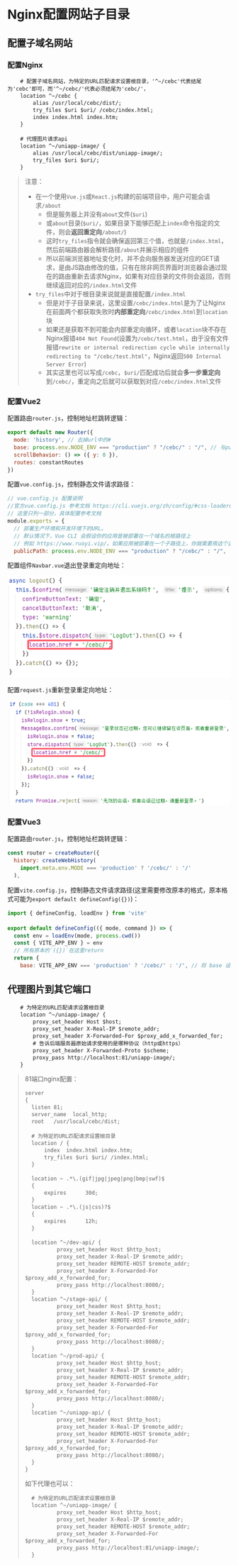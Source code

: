 # Nginx配置网站子目录

## 配置子域名网站

### 配置Nginx

```nginx
	# 配置子域名网站，为特定的URL匹配请求设置根目录，'^~/cebc'代表结尾为'cebc'即可，而'^~/cebc/'代表必须结尾为'cebc/'，
    location ^~/cebc {
        alias /usr/local/cebc/dist/;
        try_files $uri $uri/ /cebc/index.html;
        index index.html index.htm;
    }

    # 代理图片请求api
    location ^~/uniapp-image/ {
        alias /usr/local/cebc/dist/uniapp-image/;
        try_files $uri $uri/;
    }
```

> 注意：
>
> - 在一个使用`Vue.js`或`React.js`构建的前端项目中，用户可能会请求`/about`
>   - 但是服务器上并没有`about`文件(`$uri`)
>   - 或`about`目录(`$uri/`，如果目录下能够匹配上`index`命令指定的文件，则会**返回重定向**`/about/`)
>   - 这时`try_files`指令就会确保返回第三个值，也就是`/index.html`，然后前端路由器会解析路径`/about`并展示相应的组件
>   - 所以前端浏览器地址变化时，并不会向服务器发送对应的GET请求，是由JS路由修改的值，只有在除非网页界面时浏览器会通过现在的路由重新去请求Nginx，如果有对应目录的文件则会返回，否则继续返回对应的`/index.html`文件
> - `try_files`中对于根目录来说就是直接配置`/index.html`
>   - 但是对于子目录来说，这里设置`/cebc/index.html`是为了让Nginx在前面两个都获取失败时**内部重定向**`/cebc/index.html`到`location`块
>   - 如果还是获取不到可能会内部重定向循环，或者`location`块不存在Nginx报错`404 Not Found`(设置为`/cebc/test.html`，由于没有文件报错`rewrite or internal redirection cycle while internally redirecting to "/cebc/test.html"`，Nginx返回`500 Internal Server Error`)
>   - 其实这里也可以写成`/cebc`，`$uri/`匹配成功后就会**多一步重定向**到`/cebc/`，重定向之后就可以获取到对应`/cebc/index.html`文件

### 配置Vue2

配置路由`router.js`，控制地址栏跳转逻辑：

```js
export default new Router({
  mode: 'history', // 去掉url中的#
  base: process.env.NODE_ENV === "production" ? "/cebc/" : "/", // 与publicPath保持一致
  scrollBehavior: () => ({ y: 0 }),
  routes: constantRoutes
})
```

配置`vue.config.js`，控制静态文件请求路径：

```js
// vue.config.js 配置说明
//官方vue.config.js 参考文档 https://cli.vuejs.org/zh/config/#css-loaderoptions
// 这里只列一部分，具体配置参考文档
module.exports = {
  // 部署生产环境和开发环境下的URL。
  // 默认情况下，Vue CLI 会假设你的应用是被部署在一个域名的根路径上
  // 例如 https://www.ruoyi.vip/。如果应用被部署在一个子路径上，你就需要用这个选项指定这个子路径。例如，如果你的应用被部署在 https://www.ruoyi.vip/admin/，则设置 baseUrl 为 /admin/。
  publicPath: process.env.NODE_ENV === "production" ? "/cebc/" : "/",
```

配置组件`Navbar.vue`退出登录重定向地址：

![image-20240919161538905](img/5.Nginx配置网站子目录/image-20240919161538905.png)

配置`request.js`重新登录重定向地址：

![image-20240919161711494](img/5.Nginx配置网站子目录/image-20240919161711494.png)

### 配置Vue3

配置路由`router.js`，控制地址栏跳转逻辑：

```js
const router = createRouter({
  history: createWebHistory(
    import.meta.env.MODE === 'production' ? '/cebc/' : '/'
  ),
```

配置`vite.config.js`，控制静态文件请求路径(这里需要修改原本的格式，原本格式可能为`export default defineConfig({})`)：

```js
import { defineConfig, loadEnv } from 'vite'

export default defineConfig(({ mode, command }) => {
  const env = loadEnv(mode, process.cwd())
  const { VITE_APP_ENV } = env
  // 所有原本的`({})`在这里return
  return {
    base: VITE_APP_ENV === 'production' ? '/cebc/' : '/', // 将 base 设置为子目录路径
```

## 代理图片到其它端口

```nginx
    # 为特定的URL匹配请求设置根目录
    location ^~/uniapp-image/ {
        proxy_set_header Host $host;
        proxy_set_header X-Real-IP $remote_addr;
        proxy_set_header X-Forwarded-For $proxy_add_x_forwarded_for;
        # 告诉后端服务器原始请求使用的是哪种协议（http或https）
        proxy_set_header X-Forwarded-Proto $scheme;
        proxy_pass http://localhost:81/uniapp-image/;
    }
```

> 81端口nginx配置：
>
> ```nginx
> server
> {
> 	listen 81;
> 	server_name  local_http;
> 	root   /usr/local/cebc/dist;
> 
> 	# 为特定的URL匹配请求设置根目录
> 	location / {
> 		index  index.html index.htm;
> 		try_files $uri $uri/ /index.html;
> 	}
> 
> 	location ~ .*\.(gif|jpg|jpeg|png|bmp|swf)$
> 	{
> 		expires      30d;
> 	}
> 	location ~ .*\.(js|css)?$
> 	{
> 		expires      12h;
> 	}
> 
> 	location ^~/dev-api/ {
> 			proxy_set_header Host $http_host;
> 			proxy_set_header X-Real-IP $remote_addr;
> 			proxy_set_header REMOTE-HOST $remote_addr;
> 			proxy_set_header X-Forwarded-For $proxy_add_x_forwarded_for;
> 			proxy_pass http://localhost:8080/;
> 	}
> 	location ^~/stage-api/ {
> 			proxy_set_header Host $http_host;
> 			proxy_set_header X-Real-IP $remote_addr;
> 			proxy_set_header REMOTE-HOST $remote_addr;
> 			proxy_set_header X-Forwarded-For $proxy_add_x_forwarded_for;
> 			proxy_pass http://localhost:8080/;
> 	}
> 	location ^~/prod-api/ {
> 			proxy_set_header Host $http_host;
> 			proxy_set_header X-Real-IP $remote_addr;
> 			proxy_set_header REMOTE-HOST $remote_addr;
> 			proxy_set_header X-Forwarded-For $proxy_add_x_forwarded_for;
> 			proxy_pass http://localhost:8080/;
> 	}
> 	location ^~/uniapp-api/ {
> 			proxy_set_header Host $http_host;
> 			proxy_set_header X-Real-IP $remote_addr;
> 			proxy_set_header REMOTE-HOST $remote_addr;
> 			proxy_set_header X-Forwarded-For $proxy_add_x_forwarded_for;
> 			proxy_pass http://localhost:8080/;
> 	}
> }
> ```
>
> 如下代理也可以：
>
> ```nginx
> 	# 为特定的URL匹配请求设置根目录
> 	location ^~/uniapp-image/ {
> 			proxy_set_header Host $http_host;
> 			proxy_set_header X-Real-IP $remote_addr;
> 			proxy_set_header REMOTE-HOST $remote_addr;
> 			proxy_set_header X-Forwarded-For $proxy_add_x_forwarded_for;
> 			proxy_pass http://localhost:81/uniapp-image/;
> 	}
> ```
